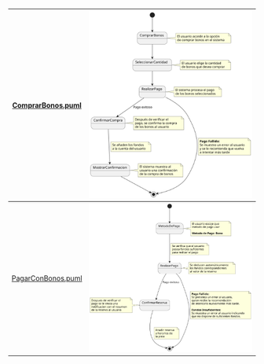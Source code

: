 | [ComprarBonos.puml](ComprarBonos.puml) |  ![Texto alternativo](ComprarBonos.svg)|
| ------------------------------------------ | -------------------------------------- |
| [PagarConBonos.puml ](PagarConBonos.puml) | ![Texto alternativo](PagarConBonos.svg) |
